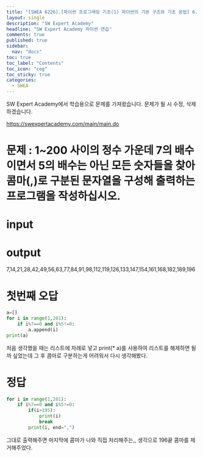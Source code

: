 ```yaml
---
title: "[SWEA 6226].[파이썬 프로그래밍 기초(1) 파이썬의 기본 구조와 기초 문법] 6. 흐름과 제어 - If 7"
layout: single
description: "SW Expert Academy"
headline: "SW Expert Academy 파이썬 연습"
comments: true
published: true
sidebar:
  nav: "docs"
toc: true
toc_label: "Contents"
toc_icon: "cog"
toc_sticky: true
categories:
  - SWEA
---
```


SW Expert Academy에서 학습용으로 문제를 가져왔습니다. 문제가 될 시 수정, 삭제하겠습니다.

https://swexpertacademy.com/main/main.do

# 문제 : 1~200 사이의 정수 가운데 7의 배수이면서 5의 배수는 아닌 모든 숫자들을 찾아 콤마(,)로 구분된 문자열을 구성해 출력하는 프로그램을 작성하십시오.

# input

# output
7,14,21,28,42,49,56,63,77,84,91,98,112,119,126,133,147,154,161,168,182,189,196

# 첫번째 오답
```python
a=[]
for i in range(1,201):
    if i%7==0 and i%5!=0:
        a.append(i)
print(a)
```
처음 생각했을 때는 리스트에 차례로 넣고 print(* a)를 사용하여 리스트를 해제하면 될까 싶었는데 그 후 콤마로 구분하는게 어려워서 다시 생각해봤다.


# 정답
```python
for i in range(1,201):
    if i%7==0 and i%5!=0:
        if(i>195):
            print(i)
            break
        print(i, end=",")
```
그대로 출력해주면 마지막에 콤마가 나와 직접 처리해주는,, 생각으로 196끝 콤마를 제거해주었다.



